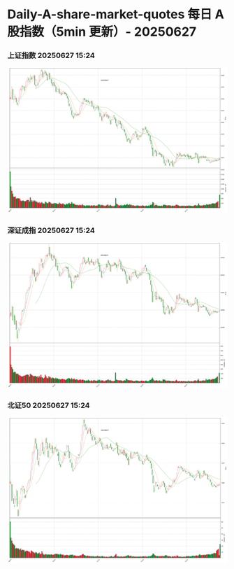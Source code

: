 
# Daily-A-share-market-quotes 每日 A 股指数（5min 更新）- 20250627

### 上证指数 20250627 15:24
![](./fig/2025/6/20250627-sh000001.png)

### 深证成指 20250627 15:24
![](./fig/2025/6/20250627-sz399001.png)

### 北证50 20250627 15:24
![](./fig/2025/6/20250627-bj899050.png)
